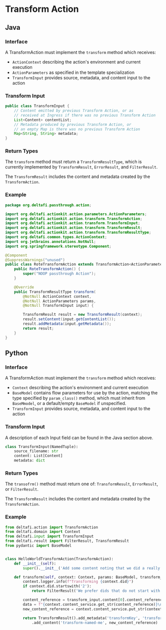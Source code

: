 # Transform Action

## Java

### Interface

A TransformAction must implement the `transform` method which receives:
* `ActionContext` describing the action's environment and current execution
* `ActionParameters` as specified in the template specialization
* `TransformInput` provides source, metadata, and content input to the action

### Transform Input

```java
public class TransformInput {
    // Content emitted by previous Transform Action, or as
    // received at Ingress if there was no previous Transform Action
    List<Content> contentList;
    // Metadata produced by previous Transform Action, or
    // an empty Map is there was no previous Transform Action
    Map<String, String> metadata;
}
```

### Return Types

The `transform` method must return a `TransformResultType`, which is currently implemented by `TransformResult`, `ErrorResult`, and `FilterResult`.

The `TransformResult` includes the content and metadata created by the `TransformAction`.

### Example

```java
package org.deltafi.passthrough.action;

import org.deltafi.actionkit.action.parameters.ActionParameters;
import org.deltafi.actionkit.action.transform.TransformAction;
import org.deltafi.actionkit.action.transform.TransformInput;
import org.deltafi.actionkit.action.transform.TransformResult;
import org.deltafi.actionkit.action.transform.TransformResultType;
import org.deltafi.common.types.ActionContext;
import org.jetbrains.annotations.NotNull;
import org.springframework.stereotype.Component;

@Component
@SuppressWarnings("unused")
public class RoteTransformAction extends TransformAction<ActionParameters> {
    public RoteTransformAction() {
        super("NOOP passthrough Action");
    }

    @Override
    public TransformResultType transform(
        @NotNull ActionContext context,
        @NotNull ActionParameters params,
        @NotNull TransformInput input) {

        TransformResult result = new TransformResult(context);
        result.setContent(input.getContentList());
        result.addMetadata(input.getMetadata());
        return result;
    }
}
```

## Python

### Interface

A TransformAction must implement the `transform` method which receives:
* `Context` describing the action's environment and current execution
* `BaseModel` contains flow parameters for use by the action, matching the type specified by `param_class()` method, which must inherit from `BaseMmodel`, or a default/empty `BaseModel` if unspecified.
* `TransformInput` provides source, metadata, and content input to the action

### Transform Input

A description of each Input field can be found in the Java section above.

```python
class TransformInput(NamedTuple):
    source_filename: str
    content: List[Content]
    metadata: dict
```

### Return Types

The `transofrm()` method must return one of: `TransformResult`, `ErrorResult`, or `FilterResult`.

The `TransformResult` includes the content and metadata created by the `TransformAction`.

### Example

```python
from deltafi.action import TransformAction
from deltafi.domain import Context
from deltafi.input import TransformInput
from deltafi.result import FilterResult, TransformResult
from pydantic import BaseModel


class HelloWorldTransformAction(TransformAction):
    def __init__(self):
        super().__init__('Add some content noting that we did a really good job')

    def transform(self, context: Context, params: BaseModel, transform_input: TransformInput):
        context.logger.info(f"Transforming {context.did}")
        if context.did.startswith('2'):
            return FilterResult('We prefer dids that do not start with 2')

        content_reference = transform_input.content[0].content_reference
        data = f"{context.content_service.get_str(content_reference)}\nHelloWorldTransformAction did a great job"
        new_content_reference = context.content_service.put_str(context.did, data, 'test/plain')

        return TransformResult().add_metadata('transformKey', 'transformValue')\
            .add_content('transform-named-me', new_content_reference)
```
